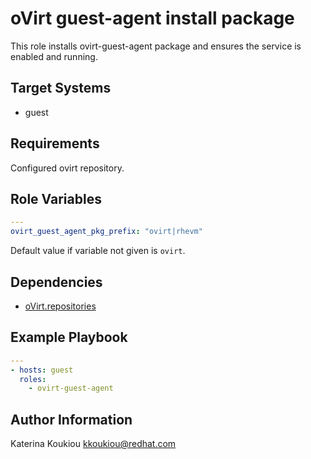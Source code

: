 oVirt guest-agent install package
=============================

This role installs ovirt-guest-agent package and
ensures the service is enabled and running.

Target Systems
--------------

* guest


Requirements
------------

Configured ovirt repository.


Role Variables
--------------

```yaml
---
ovirt_guest_agent_pkg_prefix: "ovirt|rhevm"
```

Default value if variable not given is ```ovirt```.

Dependencies
------------

* [oVirt.repositories](https://galaxy.ansible.com/oVirt/repositories/)

Example Playbook
----------------

```yaml
---
- hosts: guest
  roles:
    - ovirt-guest-agent
```

Author Information
------------------

Katerina Koukiou
kkoukiou@redhat.com
